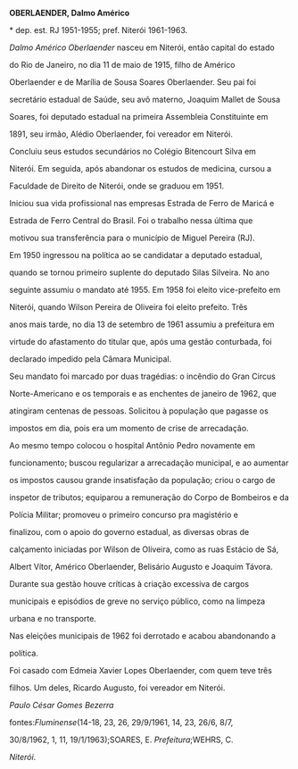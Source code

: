 **OBERLAENDER, Dalmo Américo**



\* dep. est. RJ 1951-1955; pref. Niterói 1961-1963.



*Dalmo Américo Oberlaender* nasceu em Niterói, então capital do estado

do Rio de Janeiro, no dia 11 de maio de 1915, filho de Américo

Oberlaender e de Marília de Sousa Soares Oberlaender. Seu pai foi

secretário estadual de Saúde, seu avô materno, Joaquim Mallet de Sousa

Soares, foi deputado estadual na primeira Assembleia Constituinte em

1891, seu irmão, Alédio Oberlaender, foi vereador em Niterói.



Concluiu seus estudos secundários no Colégio Bitencourt Silva em

Niterói. Em seguida, após abandonar os estudos de medicina, cursou a

Faculdade de Direito de Niterói, onde se graduou em 1951.



Iniciou sua vida profissional nas empresas Estrada de Ferro de Maricá e

Estrada de Ferro Central do Brasil. Foi o trabalho nessa última que

motivou sua transferência para o município de Miguel Pereira (RJ).



Em 1950 ingressou na política ao se candidatar a deputado estadual,

quando se tornou primeiro suplente do deputado Silas Silveira. No ano

seguinte assumiu o mandato até 1955. Em 1958 foi eleito vice-prefeito em

Niterói, quando Wilson Pereira de Oliveira foi eleito prefeito. Três

anos mais tarde, no dia 13 de setembro de 1961 assumiu a prefeitura em

virtude do afastamento do titular que, após uma gestão conturbada, foi

declarado impedido pela Câmara Municipal.



Seu mandato foi marcado por duas tragédias: o incêndio do Gran Circus

Norte-Americano e os temporais e as enchentes de janeiro de 1962, que

atingiram centenas de pessoas. Solicitou à população que pagasse os

impostos em dia, pois era um momento de crise de arrecadação.



Ao mesmo tempo colocou o hospital Antônio Pedro novamente em

funcionamento; buscou regularizar a arrecadação municipal, e ao aumentar

os impostos causou grande insatisfação da população; criou o cargo de

inspetor de tributos; equiparou a remuneração do Corpo de Bombeiros e da

Polícia Militar; promoveu o primeiro concurso pra magistério e

finalizou, com o apoio do governo estadual, as diversas obras de

calçamento iniciadas por Wilson de Oliveira, como as ruas Estácio de Sá,

Albert Vítor, Américo Oberlaender, Belisário Augusto e Joaquim Távora.

Durante sua gestão houve críticas à criação excessiva de cargos

municipais e episódios de greve no serviço público, como na limpeza

urbana e no transporte.



Nas eleições municipais de 1962 foi derrotado e acabou abandonando a

política.



Foi casado com Edmeia Xavier Lopes Oberlaender, com quem teve três

filhos. Um deles, Ricardo Augusto, foi vereador em Niterói.



*Paulo César Gomes Bezerra*



fontes:*Fluminense*(14-18, 23, 26, 29/9/1961, 14, 23, 26/6, 8/7,

30/8/1962, 1, 11, 19/1/1963);SOARES, E. *Prefeitura*;WEHRS, C.

*Niterói*.

